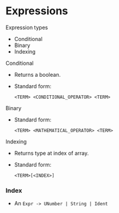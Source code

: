 # Expressions

Expression types

- Conditional
- Binary
- Indexing

Conditional

- Returns a boolean.
- Standard form:

  ```redditlang
  <TERM> <CONDITIONAL_OPERATOR> <TERM>
  ```

Binary

- Standard form:

  ```redditlang
  <TERM> <MATHEMATICAL_OPERATOR> <TERM>
  ```

Indexing

- Returns type at index of array.
- Standard form:

  ```redditlang
  <TERM>[<INDEX>]
  ```

### Index
- An `Expr -> UNumber | String | Ident`
